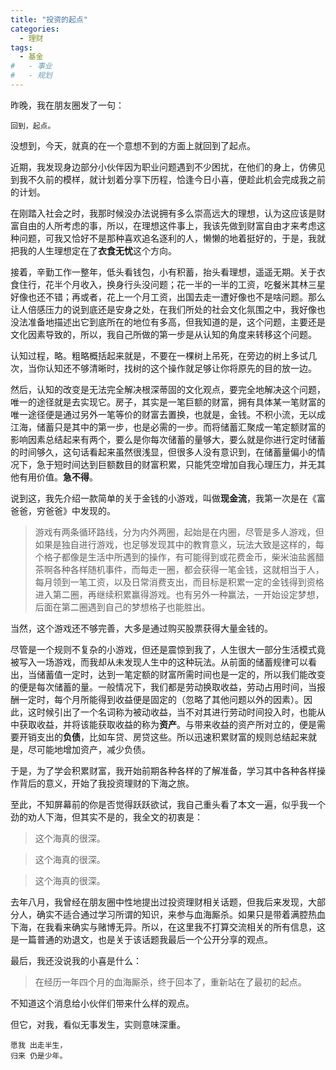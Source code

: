 ```yaml
---
title: "投资的起点"
categories:
  - 理财
tags:
  - 基金
#   - 事业
#   - 规划
---
```


昨晚，我在朋友圈发了一句：

    回到，起点。

没想到，今天，就真的在一个意想不到的方面上就回到了起点。

近期，我发现身边部分小伙伴因为职业问题遇到不少困扰，在他们的身上，仿佛见到我不久前的模样，就计划着分享下历程，恰逢今日小喜，便趁此机会完成我之前的计划。

在刚踏入社会之时，我那时候没办法说拥有多么崇高远大的理想，认为这应该是财富自由的人所考虑的事，所以，在理想这件事上，我该先做到财富自由才来考虑这种问题，可我又恰好不是那种喜欢追名逐利的人，懒懒的地着挺好的，于是，我就把我的人生理想定在了**衣食无忧**这个方向。

接着，辛勤工作一整年，低头看钱包，小有积蓄，抬头看理想，遥遥无期。关于衣食住行，花半个月收入，换身行头没问题；花一半的一半的工资，吃餐米其林三星好像也还不错；再或者，花上一个月工资，出国去走一遭好像也不是啥问题。那么让人倍感压力的说到底还是安身之处，在我们所处的社会文化氛围之中，我好像也没法准备地描述出它到底所在的地位有多高，但我知道的是，这个问题，主要还是文化因素导致的，所以，我自己所做的第一步是从认知的角度来转移这个问题。

认知过程，略。粗略概括起来就是，不要在一棵树上吊死，在旁边的树上多试几次，当你认知还不够清晰时，找树的这个操作就足够让你将原先的目的放一边。

然后，认知的改变是无法完全解决根深蒂固的文化观点，要完全地解决这个问题，唯一的途径就是去实现它。房子，其实是一笔巨额的财富，拥有具体某一笔财富的唯一途径便是通过另外一笔等价的财富去置换，也就是，金钱。不积小流，无以成江海，储蓄只是其中的第一步，也是必需的一步。而将储蓄汇聚成一笔定额财富的影响因素总结起来有两个，要么是你每次储蓄的量够大，要么就是你进行定时储蓄的时间够久，这句话看起来虽然很浅显，但很多人没有意识到，在储蓄量偏小的情况下，急于短时间达到巨额数目的财富积累，只能凭空增加自我心理压力，并无其他有用价值。**急不得**。

说到这，我先介绍一款简单的关于金钱的小游戏，叫做**现金流**，我第一次是在《富爸爸，穷爸爸》中发现的。

> 游戏有两条循环路线，分为内外两圈，起始是在内圈，尽管是多人游戏，但如果是独自进行游戏，也足够发现其中的教育意义，玩法大致是这样的，每个格子都像是生活中所遇到的操作，有可能得到或花费金币，柴米油盐酱醋茶啊各种各样随机事件，而每走一圈，都会获得一笔金钱，这就相当于人，每月领到一笔工资，以及日常消费支出，而目标是积累一定的金钱得到资格进入第二圈，再继续积累赢得游戏。也有另外一种赢法，一开始设定梦想，后面在第二圈遇到自己的梦想格子也能胜出。

当然，这个游戏还不够完善，大多是通过购买股票获得大量金钱的。

尽管是一个规则不复杂的小游戏，但还是震惊到我了，人生很大一部分生活模式竟被写入一场游戏，而我却从未发现人生中的这种玩法。从前面的储蓄规律可以看出，当储蓄值一定时，达到一笔定额的财富所需时间也是一定的，所以我们能改变的便是每次储蓄的量。一般情况下，我们都是劳动换取收益，劳动占用时间，当报酬一定时，每个月所能得到收益便是固定的（忽略了其他问题以外的因素）。因此，这时候引出了一个名词称为被动收益，当不对其进行劳动时间投入时，也能从中获取收益，并将该能获取收益的称为**资产**。与带来收益的资产所对立的，便是需要开销支出的**负债**，比如车贷、房贷这些。所以迅速积累财富的规则总结起来就是，尽可能地增加资产，减少负债。

于是，为了学会积累财富，我开始前期各种各样的了解准备，学习其中各种各样操作背后的意义，开始了我投资理财的下海之旅。

至此，不知屏幕前的你是否觉得跃跃欲试，我自己重头看了本文一遍，似乎我一个劲的劝人下海，但其实不是的，我全文的初衷是：
>这个海真的很深。

>这个海真的很深。

>这个海真的很深。

去年八月，我曾经在朋友圈中性地提出过投资理财相关话题，但我后来发现，大部分人，确实不适合通过学习所谓的知识，来参与血海厮杀。如果只是带着满腔热血下海，在我看来确实与赌博无异。所以，在这里我不打算交流相关的所有信息，这是一篇普通的劝退文，也是关于该话题我最后一个公开分享的观点。

最后，我还没说我的小喜是什么：
>在经历一年四个月的血海厮杀，终于回本了，重新站在了最初的起点。

不知道这个消息给小伙伴们带来什么样的观点。

但它，对我，看似无事发生，实则意味深重。

```
愿我 出走半生，
归来 仍是少年。
```
